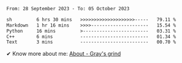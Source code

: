 <!--START_SECTION:waka-->

```txt
From: 28 September 2023 - To: 05 October 2023

sh         6 hrs 30 mins   >>>>>>>>>>>>>>>>>>>>-----   79.11 %
Markdown   1 hr 16 mins    >>>>---------------------   15.54 %
Python     16 mins         >------------------------   03.31 %
C++        6 mins          -------------------------   01.34 %
Text       3 mins          -------------------------   00.70 %
```

<!--END_SECTION:waka-->

<!-- [![grayxu's github stats](https://github-readme-stats.vercel.app/api?username=grayxu&count_private=true&show_icons=true)](https://github.com/grayxu) -->

✔ Know more about me: [About - Gray's grind](https://www.grayxu.cn/)
